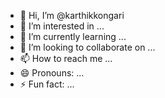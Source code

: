 - 👋 Hi, I’m @karthikkongari
- 👀 I’m interested in ...
- 🌱 I’m currently learning ...
- 💞️ I’m looking to collaborate on ...
- 📫 How to reach me ...
- 😄 Pronouns: ...
- ⚡ Fun fact: ...

<!---
karthikkongari/karthikkongari is a ✨ special ✨ repository because its `README.md` (this file) appears on your GitHub profile.
You can click the Preview link to take a look at your changes.
--->
